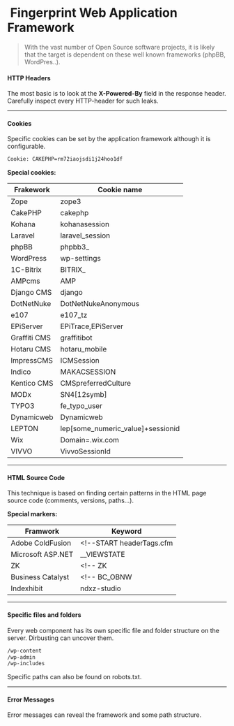 #  Fingerprint Web Application Framework

> With the vast number of Open Source software projects, it is likely that the target is dependent on these well known frameworks (phpBB, WordPres..).

#### HTTP Headers

The most basic is to look at the **X-Powered-By** field in the response header. Carefully inspect every HTTP-header for such leaks.
_____
#### Cookies

Specific cookies can be set by the application framework although it is configurable.

```bash
Cookie: CAKEPHP=rm72iaojsdi1j24hoo1df
```

**Special cookies:**

|**Frakework**|**Cookie name**|
|-------------|---------------|
|Zope         |zope3          |
|CakePHP      |cakephp        |
|Kohana       |kohanasession  |
|Laravel      |laravel_session|
|phpBB        |phpbb3_        |
|WordPress    |wp-settings    |
|1C-Bitrix    |BITRIX_        |
|AMPcms       |AMP            |
|Django CMS   |django         |
|DotNetNuke   |DotNetNukeAnonymous|
|e107         |e107_tz        |
|EPiServer    |EPiTrace,EPiServer|
|Graffiti CMS |graffitibot    |
|Hotaru CMS   |hotaru_mobile  |
|ImpressCMS   |ICMSession     |
|Indico       |MAKACSESSION   |
|Kentico CMS  |CMSpreferredCulture|
|MODx         |SN4[12symb]    |
|TYPO3        |fe_typo_user   |
|Dynamicweb   |Dynamicweb     |
|LEPTON       |lep[some_numeric_value]+sessionid|
|Wix          |Domain=.wix.com|
|VIVVO        |VivvoSessionId |

_____

####  HTML Source Code

This technique is based on finding certain patterns in the HTML page source code (comments, versions, paths...).

**Special markers:**

|Framwork|Keyword|
|--------|-------|
|Adobe ColdFusion|<!--START headerTags.cfm|
|Microsoft ASP.NET|__VIEWSTATE|
|ZK      |<!-- ZK|
|Business Catalyst| <!-- BC_OBNW|
|Indexhibit|ndxz-studio|

_____
#### Specific files and folders

Every web component has its own specific file and folder structure on the server. Dirbusting can uncover them.

```bash
/wp-content
/wp-admin
/wp-includes
```

Specific paths can also be found on robots.txt.
_____
#### Error Messages

Error messages can reveal the framework and some path structure.
